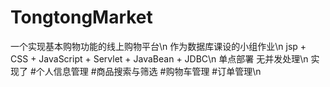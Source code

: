 # TongtongMarket
一个实现基本购物功能的线上购物平台\n
作为数据库课设的小组作业\n
jsp + CSS + JavaScript + Servlet + JavaBean + JDBC\n
单点部署 无并发处理\n
实现了 #个人信息管理 #商品搜索与筛选 #购物车管理 #订单管理\n
